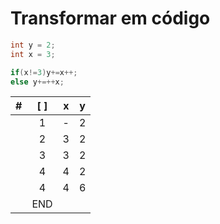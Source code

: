 # Transformar em código

```c++
int y = 2;
int x = 3;

if(x!=3)y+=x++;
else y+=++x;

```

|  #   | [ ]  |  x   |  y   |
| :--: | :--: | :--: | :--: |
|      |  1   |  -   |  2   |
|      |  2   |  3   |  2   |
|      |  3   |  3   |  2   |
|      |  4   |  4   |  2   |
|      |  4   |  4   |  6   |
|      | END  |      |      |

